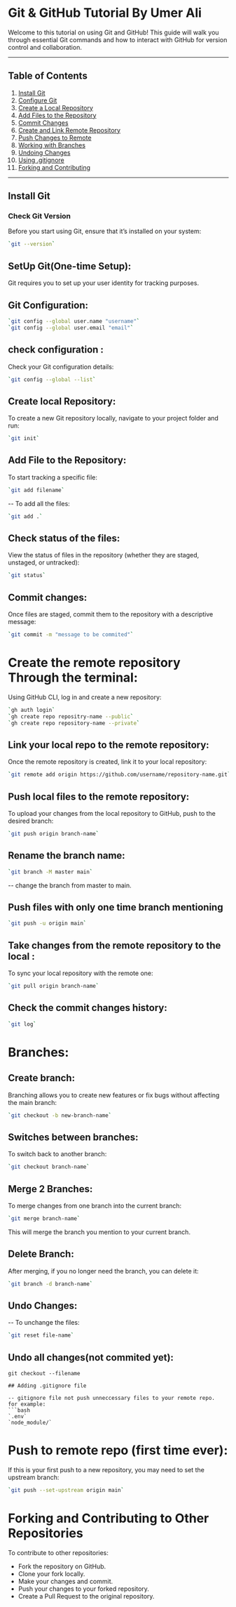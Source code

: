 
# Git & GitHub Tutorial By Umer Ali

Welcome to this tutorial on using Git and GitHub! This guide will walk you through essential Git commands and how to interact with GitHub for version control and collaboration.

---

## Table of Contents

1. [Install Git](#install-git)
2. [Configure Git](#configure-git)
3. [Create a Local Repository](#create-a-local-repository)
4. [Add Files to the Repository](#add-files-to-the-repository)
5. [Commit Changes](#commit-changes)
6. [Create and Link Remote Repository](#create-and-link-remote-repository)
7. [Push Changes to Remote](#push-changes-to-remote)
8. [Working with Branches](#working-with-branches)
9. [Undoing Changes](#undoing-changes)
10. [Using .gitignore](#using-gitignore)
11. [Forking and Contributing](#forking-and-contributing)

---

## Install Git

### Check Git Version

Before you start using Git, ensure that it’s installed on your system:

```bash
`git --version`
```

## SetUp Git(One-time Setup):
Git requires you to set up your user identity for tracking purposes.

## Git Configuration:
```bash
`git config --global user.name "username"`
`git config --global user.email "email"`
```
## check configuration :
Check your Git configuration details:
```bash
`git config --global --list`
```
## Create local Repository:

To create a new Git repository locally, navigate to your project folder and run:

```bash
`git init`
```
## Add File to the Repository:

To start tracking a specific file:

```bash
`git add filename`
```
-- To add all the files:

```bash
`git add .`
```
## Check status of the files:

View the status of files in the repository (whether they are staged, unstaged, or untracked):

```bash
`git status`
```
## Commit changes:

Once files are staged, commit them to the repository with a descriptive message:

```bash
`git commit -m "message to be commited"`
```
# Create the remote repository Through the terminal:

Using GitHub CLI, log in and create a new repository:


```bash
`gh auth login`
`gh create repo repositry-name --public`
`gh create repo repository-name --private`
```

## Link your local repo to the remote repository:

Once the remote repository is created, link it to your local repository:

```bash
`git remote add origin https://github.com/username/repository-name.git`
```
## Push local files to the remote repository:

To upload your changes from the local repository to GitHub, push to the desired branch:

```bash
`git push origin branch-name`
```
## Rename the branch name:
```bash
`git branch -M master main`
```
-- change the branch from master to main.


## Push files with only one time branch mentioning
```bash
`git push -u origin main`
```
## Take changes from the remote repository to the local :

To sync your local repository with the remote one:

```bash
`git pull origin branch-name`
```
## Check the commit changes history:
```bash
`git log`
```
# Branches:

## Create branch:

Branching allows you to create new features or fix bugs without affecting the main branch:

```bash
`git checkout -b new-branch-name`
```
## Switches between branches:

To switch back to another branch:

```bash
`git checkout branch-name`
```
## Merge 2 Branches:

To merge changes from one branch into the current branch:

```bash
`git merge branch-name`
```
This will merge the branch you mention to your current branch.

## Delete Branch:

After merging, if you no longer need the branch, you can delete it:

```bash
`git branch -d branch-name`
```
## Undo Changes:
-- To unchange the files:
```bash
`git reset file-name`
```
## Undo all changes(not commited yet):
`git checkout --filename`
```
## Adding .gitignore file

-- gitignore file not push unneccessary files to your remote repo.
for example:
```bash
`.env`
`node_module/`
```
# Push to remote repo (first time ever):
 
 If this is your first push to a new repository, you may need to set the upstream branch:
 
```bash
`git push --set-upstream origin main`
```
# Forking and Contributing to Other Repositories
To contribute to other repositories:

- Fork the repository on GitHub.
- Clone your fork locally.
- Make your changes and commit.
- Push your changes to your forked repository.
- Create a Pull Request to the original repository.
